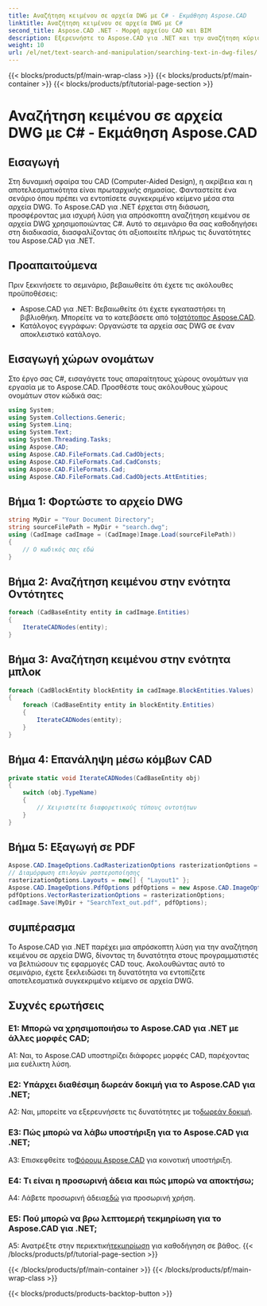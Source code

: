 ```yaml
---
title: Αναζήτηση κειμένου σε αρχεία DWG με C# - Εκμάθηση Aspose.CAD
linktitle: Αναζήτηση κειμένου σε αρχεία DWG με C#
second_title: Aspose.CAD .NET - Μορφή αρχείου CAD και BIM
description: Εξερευνήστε το Aspose.CAD για .NET και την αναζήτηση κύριου κειμένου σε αρχεία DWG με αυτόν τον οδηγό βήμα προς βήμα. Ενισχύστε τις εφαρμογές σας CAD σήμερα!
weight: 10
url: /el/net/text-search-and-manipulation/searching-text-in-dwg-files/
---
```


{{< blocks/products/pf/main-wrap-class >}}
{{< blocks/products/pf/main-container >}}
{{< blocks/products/pf/tutorial-page-section >}}

# Αναζήτηση κειμένου σε αρχεία DWG με C# - Εκμάθηση Aspose.CAD

## Εισαγωγή

Στη δυναμική σφαίρα του CAD (Computer-Aided Design), η ακρίβεια και η αποτελεσματικότητα είναι πρωταρχικής σημασίας. Φανταστείτε ένα σενάριο όπου πρέπει να εντοπίσετε συγκεκριμένο κείμενο μέσα στα αρχεία DWG. Το Aspose.CAD για .NET έρχεται στη διάσωση, προσφέροντας μια ισχυρή λύση για απρόσκοπτη αναζήτηση κειμένου σε αρχεία DWG χρησιμοποιώντας C#. Αυτό το σεμινάριο θα σας καθοδηγήσει στη διαδικασία, διασφαλίζοντας ότι αξιοποιείτε πλήρως τις δυνατότητες του Aspose.CAD για .NET.

## Προαπαιτούμενα

Πριν ξεκινήσετε το σεμινάριο, βεβαιωθείτε ότι έχετε τις ακόλουθες προϋποθέσεις:
-  Aspose.CAD για .NET: Βεβαιωθείτε ότι έχετε εγκαταστήσει τη βιβλιοθήκη. Μπορείτε να το κατεβάσετε από το[Ιστότοπος Aspose.CAD](https://releases.aspose.com/cad/net/).
- Κατάλογος εγγράφων: Οργανώστε τα αρχεία σας DWG σε έναν αποκλειστικό κατάλογο.

## Εισαγωγή χώρων ονομάτων

Στο έργο σας C#, εισαγάγετε τους απαραίτητους χώρους ονομάτων για εργασία με το Aspose.CAD. Προσθέστε τους ακόλουθους χώρους ονομάτων στον κώδικά σας:

```csharp
using System;
using System.Collections.Generic;
using System.Linq;
using System.Text;
using System.Threading.Tasks;
using Aspose.CAD;
using Aspose.CAD.FileFormats.Cad.CadObjects;
using Aspose.CAD.FileFormats.Cad.CadConsts;
using Aspose.CAD.FileFormats.Cad;
using Aspose.CAD.FileFormats.Cad.CadObjects.AttEntities;
```

## Βήμα 1: Φορτώστε το αρχείο DWG

```csharp
string MyDir = "Your Document Directory";
string sourceFilePath = MyDir + "search.dwg";
using (CadImage cadImage = (CadImage)Image.Load(sourceFilePath))
{
    // Ο κωδικός σας εδώ
}
```

## Βήμα 2: Αναζήτηση κειμένου στην ενότητα Οντότητες

```csharp
foreach (CadBaseEntity entity in cadImage.Entities)
{
    IterateCADNodes(entity);
}
```

## Βήμα 3: Αναζήτηση κειμένου στην ενότητα μπλοκ

```csharp
foreach (CadBlockEntity blockEntity in cadImage.BlockEntities.Values)
{
    foreach (CadBaseEntity entity in blockEntity.Entities)
    {
        IterateCADNodes(entity);
    }
}
```

## Βήμα 4: Επανάληψη μέσω κόμβων CAD

```csharp
private static void IterateCADNodes(CadBaseEntity obj)
{
    switch (obj.TypeName)
    {
        // Χειριστείτε διαφορετικούς τύπους οντοτήτων
    }
}
```

## Βήμα 5: Εξαγωγή σε PDF

```csharp
Aspose.CAD.ImageOptions.CadRasterizationOptions rasterizationOptions = new Aspose.CAD.ImageOptions.CadRasterizationOptions();
// Διαμόρφωση επιλογών ραστεροποίησης
rasterizationOptions.Layouts = new[] { "Layout1" };
Aspose.CAD.ImageOptions.PdfOptions pdfOptions = new Aspose.CAD.ImageOptions.PdfOptions();
pdfOptions.VectorRasterizationOptions = rasterizationOptions;
cadImage.Save(MyDir + "SearchText_out.pdf", pdfOptions);
```

## συμπέρασμα

Το Aspose.CAD για .NET παρέχει μια απρόσκοπτη λύση για την αναζήτηση κειμένου σε αρχεία DWG, δίνοντας τη δυνατότητα στους προγραμματιστές να βελτιώσουν τις εφαρμογές CAD τους. Ακολουθώντας αυτό το σεμινάριο, έχετε ξεκλειδώσει τη δυνατότητα να εντοπίζετε αποτελεσματικά συγκεκριμένο κείμενο σε αρχεία DWG.

## Συχνές ερωτήσεις

### Ε1: Μπορώ να χρησιμοποιήσω το Aspose.CAD για .NET με άλλες μορφές CAD;

A1: Ναι, το Aspose.CAD υποστηρίζει διάφορες μορφές CAD, παρέχοντας μια ευέλικτη λύση.

### Ε2: Υπάρχει διαθέσιμη δωρεάν δοκιμή για το Aspose.CAD για .NET;

 A2: Ναι, μπορείτε να εξερευνήσετε τις δυνατότητες με το[δωρεάν δοκιμή](https://releases.aspose.com/).

### Ε3: Πώς μπορώ να λάβω υποστήριξη για το Aspose.CAD για .NET;

 A3: Επισκεφθείτε το[Φόρουμ Aspose.CAD](https://forum.aspose.com/c/cad/19) για κοινοτική υποστήριξη.

### Ε4: Τι είναι η προσωρινή άδεια και πώς μπορώ να αποκτήσω;

 A4: Λάβετε προσωρινή άδεια[εδώ](https://purchase.aspose.com/temporary-license/) για προσωρινή χρήση.

### Ε5: Πού μπορώ να βρω λεπτομερή τεκμηρίωση για το Aspose.CAD για .NET;

 A5: Ανατρέξτε στην περιεκτική[τεκμηρίωση](https://reference.aspose.com/cad/net/) για καθοδήγηση σε βάθος.
{{< /blocks/products/pf/tutorial-page-section >}}

{{< /blocks/products/pf/main-container >}}
{{< /blocks/products/pf/main-wrap-class >}}

{{< blocks/products/products-backtop-button >}}
